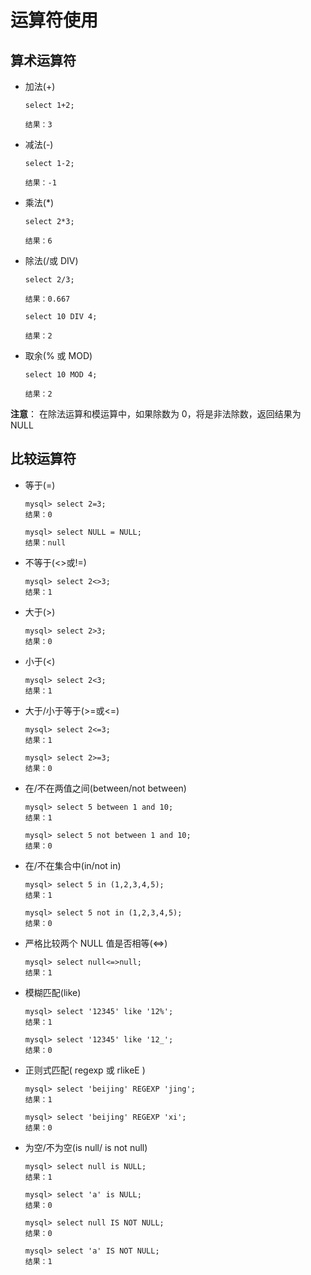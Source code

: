 # 运算符使用

## 算术运算符

+ 加法(+)

  ```
  select 1+2;
  
  结果：3
  ```

+ 减法(-)

  ```
  select 1-2;
  
  结果：-1
  ```

+ 乘法(*)

  ```
  select 2*3;
  
  结果：6
  ```

+ 除法(/或 DIV)

  ```
  select 2/3;
  
  结果：0.667
  
  select 10 DIV 4;
  
  结果：2
  
  ```

+ 取余(% 或 MOD)

  ```
  select 10 MOD 4;
  
  结果：2
  ```

**注意**： 在除法运算和模运算中，如果除数为 0，将是非法除数，返回结果为 NULL 

## 比较运算符

+ 等于(=)

  ```
  mysql> select 2=3;
  结果：0
  
  mysql> select NULL = NULL;
  结果：null
  ```

+ 不等于(<>或!=)

  ```
  mysql> select 2<>3;
  结果：1
  ```

+ 大于(>)

  ```
  mysql> select 2>3;
  结果：0
  ```

+ 小于(<)

  ```
  mysql> select 2<3;
  结果：1
  ```

+ 大于/小于等于(>=或<=)

  ```
  mysql> select 2<=3;
  结果：1
  
  mysql> select 2>=3;
  结果：0
  ```

+ 在/不在两值之间(between/not between)

  ```
  mysql> select 5 between 1 and 10;
  结果：1
  
  mysql> select 5 not between 1 and 10;
  结果：0
  ```

+ 在/不在集合中(in/not in)

  ```
  mysql> select 5 in (1,2,3,4,5);
  结果：1
  
  mysql> select 5 not in (1,2,3,4,5);
  结果：0
  ```

+ 严格比较两个 NULL 值是否相等(<=>)

  ```
  mysql> select null<=>null;
  结果：1
  ```

+ 模糊匹配(like)

  ```
  mysql> select '12345' like '12%';
  结果：1
  
  mysql> select '12345' like '12_';
  结果：0
  ```

+ 正则式匹配( regexp 或 rlikeE )

  ```
  mysql> select 'beijing' REGEXP 'jing';
  结果：1
  
  mysql> select 'beijing' REGEXP 'xi';
  结果：0
  ```

+ 为空/不为空(is null/ is not null)

  ```
  mysql> select null is NULL;
  结果：1
  
  mysql> select 'a' is NULL;
  结果：0
  
  mysql> select null IS NOT NULL;
  结果：0
  
  mysql> select 'a' IS NOT NULL;
  结果：1
  ```

  

  

  